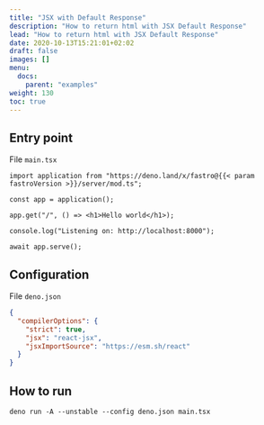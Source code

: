 ```yaml
---
title: "JSX with Default Response"
description: "How to return html with JSX Default Response"
lead: "How to return html with JSX Default Response"
date: 2020-10-13T15:21:01+02:02
draft: false
images: []
menu:
  docs:
    parent: "examples"
weight: 130
toc: true
---
```


## Entry point
File `main.tsx`
```tsx
import application from "https://deno.land/x/fastro@{{< param fastroVersion >}}/server/mod.ts";

const app = application();

app.get("/", () => <h1>Hello world</h1>);

console.log("Listening on: http://localhost:8000");

await app.serve();
```
## Configuration
File `deno.json`
```json
{
  "compilerOptions": {
    "strict": true,
    "jsx": "react-jsx",
    "jsxImportSource": "https://esm.sh/react"
  }
}
```

## How to run
```
deno run -A --unstable --config deno.json main.tsx
```